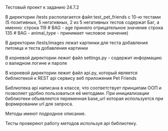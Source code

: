 Тестовый проект к заданию 24.7.2

В директории /tests располагается файл test_pet_friends с 10-ю тестами (5 позитивных, 5 негативных, 2 из 5 негативных тестов содержат Баг, а именно:
  строка 119 # BAG - age приняло отрицательное значение
  строка 135 # BAG - animal_type - принимает числовое значение)

В директории /tests/images лежат картинки для теста добавления питомца и теста добавления картинки

В корневой директории лежит файл settings.py - содержит информацию о валидном логине и пароле

В корневой директории лежит файл api.py, который является библиотекой к REST api сервису веб приложения Pet Friends

Библиотека api написана в классе, что соответствует принципам ООП и позволяет удобно пользоваться её методами. При инициализации библиотеки объявляется переменная base_url которая используется при формировании url для запроса.

Методы имеют подродное описание.

Тесты проверяют работу методов используя api библиотеку.
